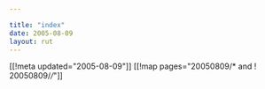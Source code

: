 ```yaml
---

title: "index"
date: 2005-08-09
layout: rut
---
```


[[!meta updated="2005-08-09"]]
[[!map pages="20050809/* and ! 20050809/*/*"]]
